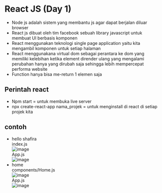 # React JS (Day 1)
- Node js adalah sistem yang membantu js agar dapat berjalan diluar browser
- React js dibuat oleh tim facebook sebuah library javascript untuk membuat UI berbasis komponen
- React menggunakan teknologi single page application yaitu kita mengambil komponen untuk setiap halaman
- React menggunakana virtual dom sebagai perantara ke dom yang memiliki kelebihan ketika element dirender ulang yang mengalami perubahan hanya yang dirubah saja sehingga lebih mempercepat performa website
- Function hanya bisa me-return 1 elemen saja
## Perintah react
- Npm start = untuk membuka live server
- npx create-react-app nama_projek = untuk menginstall di react di setiap projek kita

## contoh 
- hello shafira
<br>index.js
<br>![image](https://user-images.githubusercontent.com/85721388/197511730-6874ce85-bcb9-418c-b384-49e9fa06717b.png)
<br>App.js
<br>![image](https://user-images.githubusercontent.com/85721388/197511612-e6db7533-936c-4bca-b120-a5f7e0c66e48.png)
- home
<br>components/Home.js
<br>![image](https://user-images.githubusercontent.com/85721388/197513388-49ae7162-369a-4697-9a5a-f3f3807a536d.png)
<br>App.js
<br>![image](https://user-images.githubusercontent.com/85721388/197513259-2af7f6d8-078a-4723-b66e-52bf48afb0f9.png)

